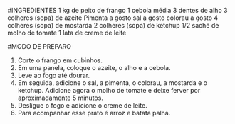 #INGREDIENTES
1 kg de peito de frango
1 cebola média
3 dentes de alho
3 colheres (sopa) de azeite
Pimenta a gosto
sal a gosto
colorau a gosto
4 colheres (sopa) de mostarda
2 colheres (sopa) de ketchup
1/2 sachê de molho de tomate
1 lata de creme de leite

#MODO DE PREPARO
1. Corte o frango em cubinhos.
2. Em uma panela, coloque o azeite, o alho e a cebola.
3. Leve ao fogo até dourar.
4. Em seguida, adicione o sal, a pimenta, o colorau, a mostarda e o ketchup. Adicione agora o molho de tomate e deixe ferver por aproximadamente 5 minutos.
5. Desligue o fogo e adicione o creme de leite.
6. Para acompanhar esse prato é arroz e batata palha.
